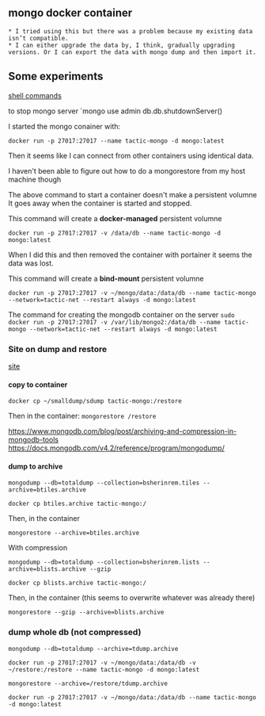 
## mongo docker container

	* I tried using this but there was a problem because my existing data isn’t compatible.
	* I can either upgrade the data by, I think, gradually upgrading versions. Or I can export the data with mongo dump and then import it.
	

## Some experiments

[shell commands](https://docs.mongodb.com/manual/reference/mongo-shell/)

to stop mongo server
`mongo
use admin
db.db.shutdownServer()

I started the mongo conainer with:

`docker run -p 27017:27017 --name tactic-mongo -d mongo:latest`

Then it seems like I can connect from other containers using identical data.

I haven't been able to figure out how to do a mongorestore from my host machine though

The above command to start a container doesn't make a persistent volumne
It goes away when the container is started and stopped.

This command will create a **docker-managed** persistent volumne

`docker run -p 27017:27017 -v /data/db --name tactic-mongo -d mongo:latest`

When I did this and then removed the container with portainer it seems the data was lost.

This command will create a **bind-mount** persistent volumne

`docker run -p 27017:27017 -v ~/mongo/data:/data/db --name tactic-mongo --network=tactic-net --restart always -d mongo:latest`

The command for creating the mongodb container on the server
`sudo docker run -p 27017:27017 -v /var/lib/mongo2:/data/db --name tactic-mongo --network=tactic-net --restart always -d mongo:latest`

### Site on dump and restore

[site](https://dominicmotuka.com/posts/mongodump-and-mongorestore-mongodb-database/)


#### copy to container

`docker cp ~/smalldump/sdump tactic-mongo:/restore`

Then in the container:
`mongorestore /restore`

https://www.mongodb.com/blog/post/archiving-and-compression-in-mongodb-tools
https://docs.mongodb.com/v4.2/reference/program/mongodump/

#### dump to archive

`mongodump --db=totaldump --collection=bsherinrem.tiles --archive=btiles.archive`

`docker cp btiles.archive tactic-mongo:/`

Then, in the container

`mongorestore --archive=btiles.archive`

With compression

`mongodump --db=totaldump --collection=bsherinrem.lists --archive=blists.archive --gzip`

`docker cp blists.archive tactic-mongo:/`

Then, in the container (this seems to overwrite whatever was already there)

`mongorestore --gzip --archive=blists.archive`

### dump whole db (not compressed)

`mongodump --db=totaldump --archive=tdump.archive`

`docker run -p 27017:27017 -v ~/mongo/data:/data/db -v ~/restore:/restore --name tactic-mongo -d mongo:latest`

`mongorestore --archive=/restore/tdump.archive`

`docker run -p 27017:27017 -v ~/mongo/data:/data/db --name tactic-mongo -d mongo:latest`
